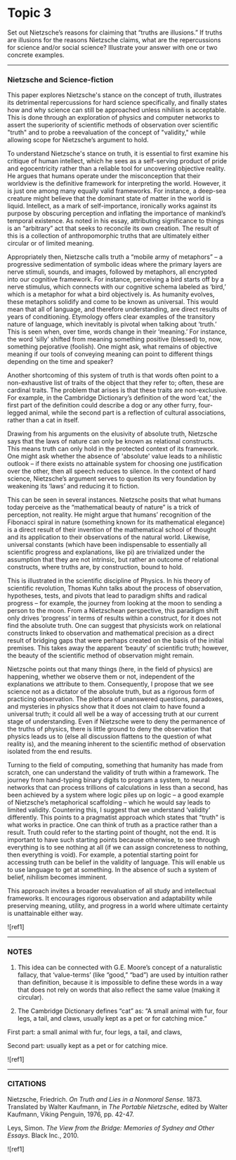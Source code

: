 ﻿# **Topic 3**
Set out Nietzsche’s reasons for claiming that “truths are illusions.” If truths are illusions for the reasons Nietzsche claims, what are the repercussions for science and/or social science? Illustrate your answer with one or two concrete examples.

---

### **Nietzsche and Science-fiction**

This paper explores Nietzsche's stance on the concept of truth, illustrates its detrimental repercussions for hard science specifically, and finally states how and why science can still be approached unless nihilism is acceptable. This is done through an exploration of physics and computer networks to assert the superiority of scientific methods of observation over scientific "truth" and to probe a reevaluation of the concept of "validity," while allowing scope for Nietzsche’s argument to hold.

To understand Nietzsche's stance on truth, it is essential to first examine his critique of human intellect, which he sees as a self-serving product of pride and egocentricity rather than a reliable tool for uncovering objective reality. He argues that humans operate under the misconception that their worldview is the definitive framework for interpreting the world. However, it is just one among many equally valid frameworks. For instance, a deep-sea creature might believe that the dominant state of matter in the world is liquid. Intellect, as a mark of self-importance, ironically works against its purpose by obscuring perception and inflating the importance of mankind’s temporal existence. As noted in his essay, attributing significance to things is an “arbitrary” act that seeks to reconcile its own creation. The result of this is a collection of anthropomorphic truths that are ultimately either circular or of limited meaning.

Appropriately then, Nietzsche calls truth a “mobile army of metaphors” – a progressive sedimentation of symbolic ideas where the primary layers are nerve stimuli, sounds, and images, followed by metaphors, all encrypted into our cognitive framework. For instance, perceiving a bird starts off by a nerve stimulus, which connects with our cognitive schema labeled as ‘bird,’ which is a metaphor for what a bird objectively is. As humanity evolves, these metaphors solidify and come to be known as universal. This would mean that all of language, and therefore understanding, are direct results of years of conditioning. Etymology offers clear examples of the transitory nature of language, which inevitably is pivotal when talking about ‘truth.’ This is seen when, over time, words change in their ‘meaning.’ For instance, the word ‘silly’ shifted from meaning something positive (blessed) to, now, something pejorative (foolish). One might ask, what remains of objective meaning if our tools of conveying meaning can point to different things depending on the time and speaker?

Another shortcoming of this system of truth is that words often point to a non-exhaustive list of traits of the object that they refer to; often, these are cardinal traits. The problem that arises is that these traits are non-exclusive. For example, in the Cambridge Dictionary’s definition of the word ‘cat,’ the first part of the definition could describe a dog or any other furry, four-legged animal, while the second part is a reflection of cultural associations, rather than a cat in itself.

Drawing from his arguments on the elusivity of absolute truth, Nietzsche says that the laws of nature can only be known as relational constructs. This means truth can only hold in the protected context of its framework. One might ask whether the absence of 'absolute' value leads to a nihilistic outlook – if there exists no attainable system for choosing one justification over the other, then all speech reduces to silence. In the context of hard science, Nietzsche’s argument serves to question its very foundation by weakening its ‘laws’ and reducing it to fiction.

This can be seen in several instances. Nietzsche posits that what humans today perceive as the “mathematical beauty of nature” is a trick of perception, not reality. He might argue that humans’ recognition of the Fibonacci spiral in nature (something known for its mathematical elegance) is a direct result of their invention of the mathematical school of thought and its application to their observations of the natural world. Likewise, universal constants (which have been indispensable to essentially all scientific progress and explanations, like pi) are trivialized under the assumption that they are not intrinsic, but rather an outcome of relational constructs, where truths are, by construction, bound to hold.

This is illustrated in the scientific discipline of Physics. In his theory of scientific revolution, Thomas Kuhn talks about the process of observation, hypotheses, tests, and pivots that lead to paradigm shifts and radical progress – for example, the journey from looking at the moon to sending a person to the moon. From a Nietzschean perspective, this paradigm shift only drives ‘progress’ in terms of results within a construct, for it does not find the absolute truth. One can suggest that physicists work on relational constructs linked to observation and mathematical precision as a direct result of bridging gaps that were perhaps created on the basis of the initial premises. This takes away the apparent ‘beauty’ of scientific truth; however, the beauty of the scientific method of observation might remain.

Nietzsche points out that many things (here, in the field of physics) are happening, whether we observe them or not, independent of the explanations we attribute to them. Consequently, I propose that we see science not as a dictator of the absolute truth, but as a rigorous form of practicing observation. The plethora of unanswered questions, paradoxes, and mysteries in physics show that it does not claim to have found a universal truth; it could all well be a way of accessing truth at our current stage of understanding. Even if Nietzsche were to deny the permanence of the truths of physics, there is little ground to deny the observation that physics leads us to (else all discussion flattens to the question of what reality is), and the meaning inherent to the scientific method of observation isolated from the end results.

Turning to the field of computing, something that humanity has made from scratch, one can understand the validity of truth within a framework. The journey from hand-typing binary digits to program a system, to neural networks that can process trillions of calculations in less than a second, has been achieved by a system where logic piles up on logic – a good example of Nietzsche’s metaphorical scaffolding – which he would say leads to limited validity. Countering this, I suggest that we understand ‘validity’ differently. This points to a pragmatist approach which states that "truth" is what works in practice. One can think of truth as a practice rather than a result. Truth could refer to the starting point of thought, not the end. It is important to have such starting points because otherwise, to see through everything is to see nothing at all (if we can assign concreteness to nothing, then everything is void). For example, a potential starting point for accessing truth can be belief in the validity of language. This will enable us to use language to get at something. In the absence of such a system of belief, nihilism becomes imminent.

This approach invites a broader reevaluation of all study and intellectual frameworks. It encourages rigorous observation and adaptability while preserving meaning, utility, and progress in a world where ultimate certainty is unattainable either way.

![ref1]

---

### **NOTES**

1. This idea can be connected with G.E. Moore’s concept of a naturalistic fallacy, that ‘value-terms’ (like “good,” “bad”) are used by intuition rather than definition, because it is impossible to define these words in a way that does not rely on words that also reflect the same value (making it circular).

2. The Cambridge Dictionary defines “cat” as: “A small animal with fur, four legs, a tail, and claws, usually kept as a pet or for catching mice.”

First part: a small animal with fur, four legs, a tail, and claws,

Second part: usually kept as a pet or for catching mice.

![ref1]

---

### **CITATIONS**

Nietzsche, Friedrich. *On Truth and Lies in a Nonmoral Sense*. 1873. Translated by Walter Kaufmann, in *The Portable Nietzsche*, edited by Walter Kaufmann, Viking Penguin, 1976, pp. 42-47.

Leys, Simon. *The View from the Bridge: Memories of Sydney and Other Essays*. Black Inc., 2010.

![ref1]
